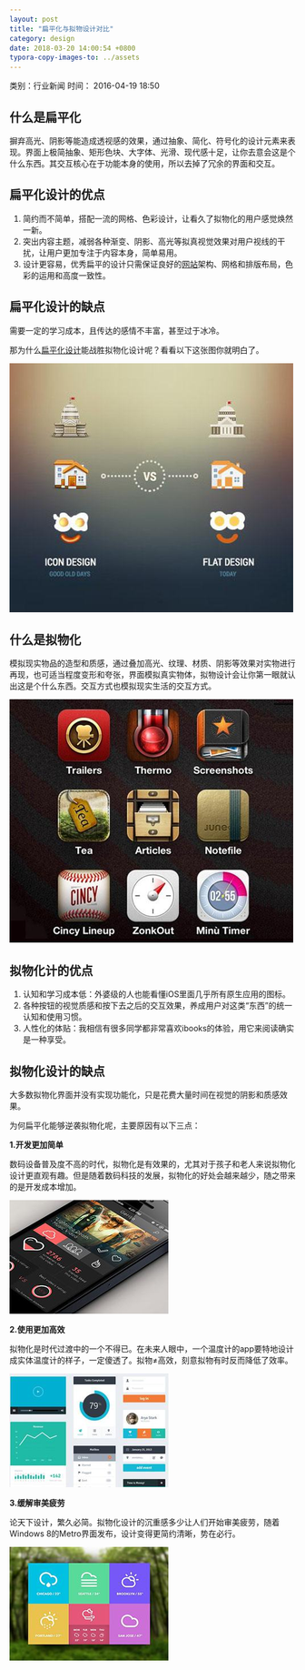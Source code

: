 ```yaml
---
layout: post
title: "扁平化与拟物设计对比"
category: design
date: 2018-03-20 14:00:54 +0800
typora-copy-images-to: ../assets
---
```


类别：行业新闻   时间： 2016-04-19 18:50

## **什么是扁平化**

摒弃高光、阴影等能造成透视感的效果，通过抽象、简化、符号化的设计元素来表现。界面上极简抽象、矩形色块、大字体、光滑、现代感十足，让你去意会这是个什么东西。其交互核心在于功能本身的使用，所以去掉了冗余的界面和交互。

## **扁平化设计的优点**

1. 简约而不简单，搭配一流的网格、色彩设计，让看久了拟物化的用户感觉焕然一新。
2. 突出内容主题，减弱各种渐变、阴影、高光等拟真视觉效果对用户视线的干扰，让用户更加专注于内容本身，简单易用。
3. 设计更容易，优秀扁平的设计只需保证良好的[网站](http://www.jaderd.com/)架构、网格和排版布局，色彩的运用和高度一致性。

## **扁平化设计的缺点**

需要一定的学习成本，且传达的感情不丰富，甚至过于冰冷。

那为什么[扁平化设计](http://www.jaderd.com/)能战胜拟物化设计呢？看看以下这张图你就明白了。

![img](../assets/6359702269542560162271763.jpg)

## **什么是拟物化**

模拟现实物品的造型和质感，通过叠加高光、纹理、材质、阴影等效果对实物进行再现，也可适当程度变形和夸张，界面模拟真实物体，拟物设计会让你第一眼就认出这是个什么东西。交互方式也模拟现实生活的交互方式。

![img](../assets/6359702276792560169789271.jpg)

## **拟物化计的优点**

1. 认知和学习成本低：外婆级的人也能看懂iOS里面几乎所有原生应用的图标。
2. 各种按钮的视觉质感和按下去之后的交互效果，养成用户对这类“东西”的统一认知和使用习惯。
3. 人性化的体贴：我相信有很多同学都非常喜欢ibooks的体验，用它来阅读确实是一种享受。

## **拟物化设计的缺点**

大多数拟物化界面并没有实现功能化，只是花费大量时间在视觉的阴影和质感效果。

为何扁平化能够逆袭拟物化呢，主要原因有以下三点：

**1.开发更加简单**

数码设备普及度不高的时代，拟物化是有效果的，尤其对于孩子和老人来说拟物化设计更直观有趣。但是随着数码科技的发展，拟物化的好处会越来越少，随之带来的是开发成本增加。

![img](../assets/6359702278333185169850613.jpg)

**2.使用更加高效**

拟物化是时代过渡中的一个不得已。在未来人眼中，一个温度计的app要特地设计成实体温度计的样子，一定傻透了。拟物≠高效，刻意拟物有时反而降低了效率。

![img](../assets/6359702279717560169253232.jpg)

**3.缓解审美疲劳**

论天下设计，繁久必简。拟物化设计的沉重感多少让人们开始审美疲劳，随着Windows 8的Metro界面发布，设计变得更简约清晰，势在必行。

![img](../assets/6359702281183185161943702.jpg)